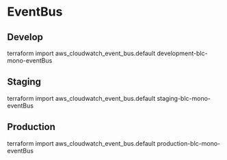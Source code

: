 # EventBus

## Develop
terraform import aws_cloudwatch_event_bus.default development-blc-mono-eventBus

## Staging
terraform import aws_cloudwatch_event_bus.default staging-blc-mono-eventBus

## Production
terraform import aws_cloudwatch_event_bus.default production-blc-mono-eventBus
